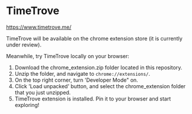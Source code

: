 # TimeTrove

https://www.timetrove.me/

TimeTrove will be available on the chrome extension store (it is currently under review). 

Meanwhile, try TimeTrove locally on your browser: 

1. Download the chrome_extension.zip folder located in this repository. 
2. Unzip the folder, and navigate to `chrome://extensions/`. 
3. On the top right corner, turn 'Developer Mode" on. 
4. Click 'Load unpacked' button, and select the chrome_extension folder that you just unzipped. 
5. TimeTrove extension is installed. Pin it to your browser and start exploring! 
